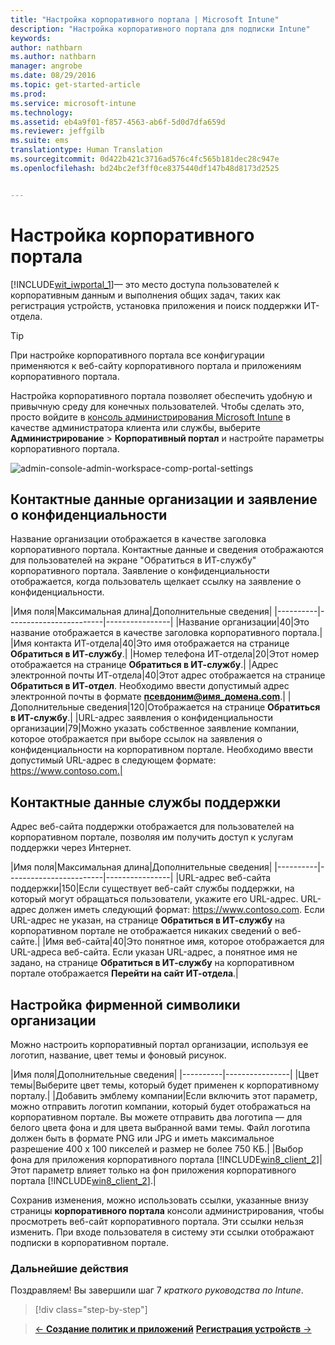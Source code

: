 ```yaml
---
title: "Настройка корпоративного портала | Microsoft Intune"
description: "Настройка корпоративного портала для подписки Intune"
keywords: 
author: nathbarn
ms.author: nathbarn
manager: angrobe
ms.date: 08/29/2016
ms.topic: get-started-article
ms.prod: 
ms.service: microsoft-intune
ms.technology: 
ms.assetid: eb4a9f01-f857-4563-ab6f-5d0d7dfa659d
ms.reviewer: jeffgilb
ms.suite: ems
translationtype: Human Translation
ms.sourcegitcommit: 0d422b421c3716ad576c4fc565b181dec28c947e
ms.openlocfilehash: bd24bc2ef3ff0ce8375440df147b48d8173d2525


---
```



# Настройка корпоративного портала
[!INCLUDE[wit_iwportal_1](../includes/wit_iwportal_1_md.md)]— это место доступа пользователей к корпоративным данным и выполнения общих задач, таких как регистрация устройств, установка приложения и поиск поддержки ИТ-отдела.

> [!TIP]
> При настройке корпоративного портала все конфигурации применяются к веб-сайту корпоративного портала и приложениям корпоративного портала.

Настройка корпоративного портала позволяет обеспечить удобную и привычную среду для конечных пользователей. Чтобы сделать это, просто войдите в [консоль администрирования Microsoft Intune](https://manage.microsoft.com) в качестве администратора клиента или службы, выберите **Администрирование** &gt; **Корпоративный портал** и настройте параметры корпоративного портала.

![admin-console-admin-workspace-comp-portal-settings](./media/companyportal.png)

## Контактные данные организации и заявление о конфиденциальности
Название организации отображается в качестве заголовка корпоративного портала. Контактные данные и сведения отображаются для пользователей на экране "Обратиться в ИТ-службу" корпоративного портала. Заявление о конфиденциальности отображается, когда пользователь щелкает ссылку на заявление о конфиденциальности.

|Имя поля|Максимальная длина|Дополнительные сведения|
    |----------|------------------------|----------------|
    |Название организации|40|Это название отображается в качестве заголовка корпоративного портала.|
    |Имя контакта ИТ-отдела|40|Это имя отображается на странице **Обратиться в ИТ-службу**.|
    |Номер телефона ИТ-отдела|20|Этот номер отображается на странице **Обратиться в ИТ-службу**.|
    |Адрес электронной почты ИТ-отдела|40|Этот адрес отображается на странице **Обратиться в ИТ-отдел**. Необходимо ввести допустимый адрес электронной почты в формате **псевдоним@имя_домена.com**.|
    |Дополнительные сведения|120|Отображается на странице **Обратиться в ИТ-службу**.|
    |URL-адрес заявления о конфиденциальности организации|79|Можно указать собственное заявление компании, которое отображается при выборе ссылок на заявления о конфиденциальности на корпоративном портале. Необходимо ввести допустимый URL-адрес в следующем формате: https://www.contoso.com.|

## Контактные данные службы поддержки
Адрес веб-сайта поддержки отображается для пользователей на корпоративном портале, позволяя им получить доступ к услугам поддержки через Интернет.

|Имя поля|Максимальная длина|Дополнительные сведения|
    |----------|------------------------|----------------|
    |URL-адрес веб-сайта поддержки|150|Если существует веб-сайт службы поддержки, на который могут обращаться пользователи, укажите его URL-адрес. URL-адрес должен иметь следующий формат: https://www.contoso.com. Если URL-адрес не указан, на странице **Обратиться в ИТ-службу** на корпоративном портале не отображается никаких сведений о веб-сайте.|
    |Имя веб-сайта|40|Это понятное имя, которое отображается для URL-адреса веб-сайта. Если указан URL-адрес, а понятное имя не задано, на странице **Обратиться в ИТ-службу** на корпоративном портале отображается **Перейти на сайт ИТ-отдела**.|

## Настройка фирменной символики организации
Можно настроить корпоративный портал организации, используя ее логотип, название, цвет темы и фоновый рисунок.

|Имя поля|Дополнительные сведения|
    |----------|----------------|
    |Цвет темы|Выберите цвет темы, который будет применен к корпоративному порталу.|
    |Добавить эмблему компании|Если включить этот параметр, можно отправить логотип компании, который будет отображаться на корпоративном портале. Вы можете отправить два логотипа — для белого цвета фона и для цвета выбранной вами темы. Файл логотипа должен быть в формате PNG или JPG и иметь максимальное разрешение 400 x 100 пикселей и размер не более 750 КБ.|
    |Выбор фона для приложения корпоративного портала [!INCLUDE[win8_client_2](../includes/win8_client_2_md.md)]|Этот параметр влияет только на фон приложения корпоративного портала [!INCLUDE[win8_client_2](../includes/win8_client_2_md.md)].|


Сохранив изменения, можно использовать ссылки, указанные внизу страницы **корпоративного портала** консоли администрирования, чтобы просмотреть веб-сайт корпоративного портала. Эти ссылки нельзя изменить. При входе пользователя в систему эти ссылки отображают подписки в корпоративном портале.

### Дальнейшие действия
Поздравляем! Вы завершили шаг 7 *краткого руководства по Intune*.
>[!div class="step-by-step"]

>[&larr; **Создание политик и приложений**](.\start-with-a-paid-subscription-to-microsoft-intune-step-6.md) [**Регистрация устройств** &rarr;](.\start-with-a-paid-subscription-to-microsoft-intune-step-8.md)  



<!--HONumber=Oct16_HO4-->



